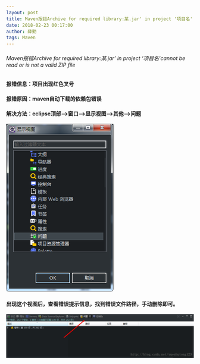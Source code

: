```yaml
---
layout: post
title: Maven报错Archive for required library:某.jar' in project '项目名'
date: 2018-02-23 00:17:00
author: 薛勤
tags: Maven
---
```

###### Maven报错Archive for required library:某.jar’ in project ‘项目名’cannot be read or is not a valid ZIP file

#### 报错信息：项目出现红色叉号

#### 报错原因：maven自动下载的依赖包错误

#### 解决方法：eclipse顶部–>窗口–>显示视图–>其他–>问题

![这里写图片描述](./20180223Maven报错Archiveforrequiredlibrary某jarinproject项目名/29559658.png)

#### 出现这个视图后，查看错误提示信息，找到错误文件路径，手动删除即可。

![这里写图片描述](./20180223Maven报错Archiveforrequiredlibrary某jarinproject项目名/67852083.png)